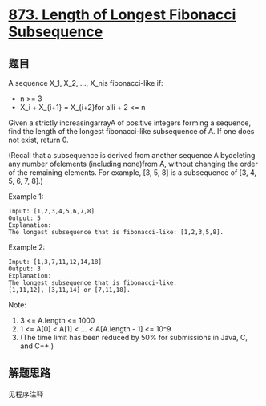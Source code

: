 # [873. Length of Longest Fibonacci Subsequence](https://leetcode.com/problems/length-of-longest-fibonacci-subsequence/)

## 题目

A sequence X_1, X_2, ..., X_nis fibonacci-like if:

- n >= 3
- X_i + X_{i+1} = X_{i+2}for alli + 2 <= n

Given a strictly increasingarrayA of positive integers forming a sequence, find the length of the longest fibonacci-like subsequence of A. If one does not exist, return 0.

(Recall that a subsequence is derived from another sequence A bydeleting any number ofelements (including none)from A, without changing the order of the remaining elements. For example, [3, 5, 8] is a subsequence of [3, 4, 5, 6, 7, 8].)

Example 1:

```text
Input: [1,2,3,4,5,6,7,8]
Output: 5
Explanation:
The longest subsequence that is fibonacci-like: [1,2,3,5,8].
```

Example 2:

```text
Input: [1,3,7,11,12,14,18]
Output: 3
Explanation:
The longest subsequence that is fibonacci-like:
[1,11,12], [3,11,14] or [7,11,18].
```

Note:

1. 3 <= A.length <= 1000
1. 1 <= A[0] < A[1] < ... < A[A.length - 1] <= 10^9
1. (The time limit has been reduced by 50% for submissions in Java, C, and C++.)

## 解题思路

见程序注释
